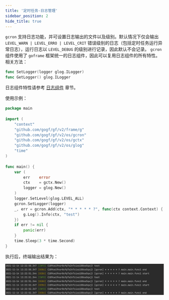 ```yaml
---
title: '定时任务-日志管理'
sidebar_position: 2
hide_title: true
---
```


`gcron` 支持日志功能，并可设置日志输出的文件以及级别。默认情况下仅会输出 `LEVEL_WARN | LEVEL_ERRO | LEVEL_CRIT` 错误级别的日志（包括定时任务运行异常日志），运行日志以 `LEVEL_DEBUG` 的级别进行记录，因此默认不会记录。 `gcron` 组件使用了 `goframe` 框架统一的日志组件，因此可以复用日志组件的所有特性。相关方法：

```go
func SetLogger(logger glog.ILogger)
func GetLogger() glog.ILogger
```

日志组件特性请参考 [日志组件](../../../核心组件/日志组件/日志组件.md) 章节。

使用示例：

```go
package main

import (
    "context"
    "github.com/gogf/gf/v2/frame/g"
    "github.com/gogf/gf/v2/os/gcron"
    "github.com/gogf/gf/v2/os/gctx"
    "github.com/gogf/gf/v2/os/glog"
    "time"
)

func main() {
    var (
        err    error
        ctx    = gctx.New()
        logger = glog.New()
    )
    logger.SetLevel(glog.LEVEL_ALL)
    gcron.SetLogger(logger)
    _, err = gcron.Add(ctx, "* * * * * ?", func(ctx context.Context) {
        g.Log().Info(ctx, "test")
    })
    if err != nil {
        panic(err)
    }
    time.Sleep(3 * time.Second)
}
```

执行后，终端输出结果为：

![](/markdown/47a68c7f71b53ae7e09c160baf1920cf.png)